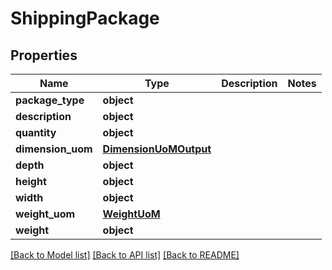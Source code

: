# ShippingPackage

## Properties
Name | Type | Description | Notes
------------ | ------------- | ------------- | -------------
**package_type** | **object** |  | 
**description** | **object** |  | 
**quantity** | **object** |  | 
**dimension_uom** | [**DimensionUoMOutput**](DimensionUoMOutput.md) |  | 
**depth** | **object** |  | 
**height** | **object** |  | 
**width** | **object** |  | 
**weight_uom** | [**WeightUoM**](WeightUoM.md) |  | 
**weight** | **object** |  | 

[[Back to Model list]](../README.md#documentation-for-models) [[Back to API list]](../README.md#documentation-for-api-endpoints) [[Back to README]](../README.md)

